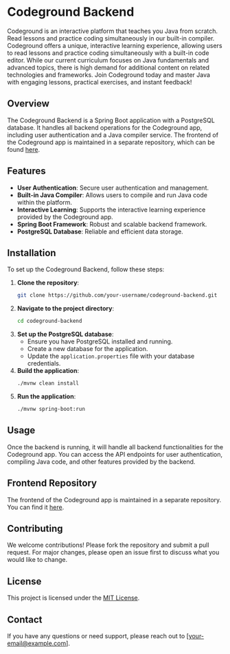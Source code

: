 # Codeground Backend

Codeground is an interactive platform that teaches you Java from scratch. Read lessons and practice coding simultaneously in our built-in compiler. Codeground offers a unique, interactive learning experience, allowing users to read lessons and practice coding simultaneously with a built-in code editor. While our current curriculum focuses on Java fundamentals and advanced topics, there is high demand for additional content on related technologies and frameworks. Join Codeground today and master Java with engaging lessons, practical exercises, and instant feedback!

## Overview

The Codeground Backend is a Spring Boot application with a PostgreSQL database. It handles all backend operations for the Codeground app, including user authentication and a Java compiler service. The frontend of the Codeground app is maintained in a separate repository, which can be found [here](https://github.com/caprian/CodeGround-Frontend).

## Features

- **User Authentication**: Secure user authentication and management.
- **Built-in Java Compiler**: Allows users to compile and run Java code within the platform.
- **Interactive Learning**: Supports the interactive learning experience provided by the Codeground app.
- **Spring Boot Framework**: Robust and scalable backend framework.
- **PostgreSQL Database**: Reliable and efficient data storage.

## Installation

To set up the Codeground Backend, follow these steps:

1. **Clone the repository**:
    ```bash
    git clone https://github.com/your-username/codeground-backend.git
    ```
2. **Navigate to the project directory**:
    ```bash
    cd codeground-backend
    ```
3. **Set up the PostgreSQL database**:
    - Ensure you have PostgreSQL installed and running.
    - Create a new database for the application.
    - Update the `application.properties` file with your database credentials.
4. **Build the application**:
    ```bash
    ./mvnw clean install
    ```
5. **Run the application**:
    ```bash
    ./mvnw spring-boot:run
    ```

## Usage

Once the backend is running, it will handle all backend functionalities for the Codeground app. You can access the API endpoints for user authentication, compiling Java code, and other features provided by the backend.

## Frontend Repository

The frontend of the Codeground app is maintained in a separate repository. You can find it [here](https://github.com/caprian/CodeGround-Frontend).

## Contributing

We welcome contributions! Please fork the repository and submit a pull request. For major changes, please open an issue first to discuss what you would like to change.

## License

This project is licensed under the [MIT License](LICENSE).

## Contact

If you have any questions or need support, please reach out to [your-email@example.com].
